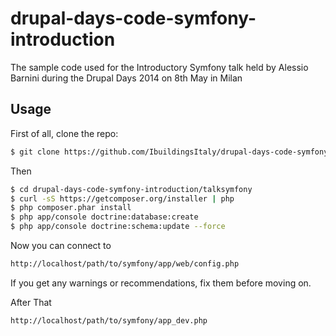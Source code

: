 drupal-days-code-symfony-introduction
======================================

The sample code used for the Introductory Symfony talk held by Alessio Barnini during the Drupal Days 2014 on 8th May in Milan

## Usage
First of all, clone the repo:

```bash
$ git clone https://github.com/IbuildingsItaly/drupal-days-code-symfony-introduction
```
Then

```bash
$ cd drupal-days-code-symfony-introduction/talksymfony
$ curl -sS https://getcomposer.org/installer | php
$ php composer.phar install
$ php app/console doctrine:database:create
$ php app/console doctrine:schema:update --force
```

Now you can connect to  

```bash 
http://localhost/path/to/symfony/app/web/config.php
```

If you get any warnings or recommendations, fix them before moving on.

After That

```bash 
http://localhost/path/to/symfony/app_dev.php
```
